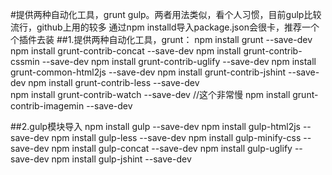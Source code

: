 
#提供两种自动化工具，grunt gulp。两者用法类似，看个人习惯，目前gulp比较流行，github上用的较多
通过npm installd导入package.json会很卡，推荐一个个插件去装
##1.提供两种自动化工具，grunt：
npm install grunt --save-dev
npm install grunt-contrib-concat --save-dev
npm install grunt-contrib-cssmin --save-dev
npm install grunt-contrib-uglify --save-dev
npm install grunt-common-html2js --save-dev
npm install grunt-contrib-jshint --save-dev
npm install grunt-contrib-less --save-dev   
npm install grunt-contrib-watch --save-dev
//这个非常慢
npm install grunt-contrib-imagemin --save-dev

##2.gulp模块导入
npm install gulp --save-dev
npm install gulp-html2js --save-dev
npm install gulp-less --save-dev
npm install gulp-minify-css --save-dev
npm install gulp-concat --save-dev
npm install gulp-uglify --save-dev
npm install gulp-jshint --save-dev
